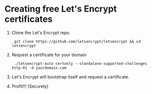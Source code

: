 # Creating free Let's Encrypt certificates
1. Clone the Let's Encrypt repo

        git clone https://github.com/letsencrypt/letsencrypt && cd letsencrypt
2. Request a certificate for your domain

        ./letsencrypt-auto certonly --standalone-supported-challenges http-01 -d yourdomain.com
3. Let's Encrypt will bootstrap itself and request a certificate.
4. Profit!!! (Securely)

